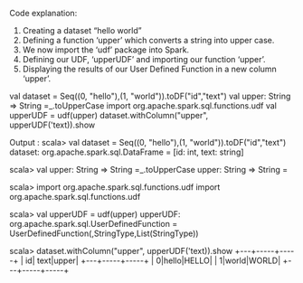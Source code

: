 Code explanation:
1. Creating a dataset “hello world”
2. Defining a function ‘upper’ which converts a string into upper case.
3. We now import the ‘udf’ package into Spark.
4. Defining our UDF, ‘upperUDF’ and importing our function ‘upper’.
5. Displaying the results of our User Defined Function in a new column ‘upper’.



val dataset = Seq((0, "hello"),(1, "world")).toDF("id","text")
val upper: String => String =_.toUpperCase
import org.apache.spark.sql.functions.udf
val upperUDF = udf(upper)
dataset.withColumn("upper", upperUDF('text)).show


Output :
scala> val dataset = Seq((0, "hello"),(1, "world")).toDF("id","text")
dataset: org.apache.spark.sql.DataFrame = [id: int, text: string]

scala> val upper: String => String =_.toUpperCase
upper: String => String = <function1>

scala> import org.apache.spark.sql.functions.udf
import org.apache.spark.sql.functions.udf

scala> val upperUDF = udf(upper)
upperUDF: org.apache.spark.sql.UserDefinedFunction = UserDefinedFunction(<function1>,StringType,List(StringType))

scala> dataset.withColumn("upper", upperUDF('text)).show
+---+-----+-----+
| id| text|upper|
+---+-----+-----+
|  0|hello|HELLO|
|  1|world|WORLD|
+---+-----+-----+








